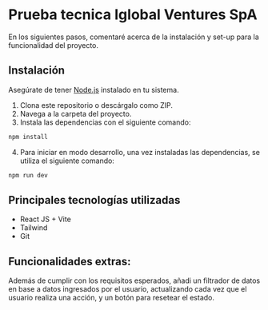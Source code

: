 # Prueba tecnica Iglobal Ventures SpA

En los siguientes pasos, comentaré acerca de la instalación y set-up para la funcionalidad del proyecto.

## Instalación

Asegúrate de tener [Node.js](https://nodejs.org/) instalado en tu sistema.

1. Clona este repositorio o descárgalo como ZIP.
2. Navega a la carpeta del proyecto.
3. Instala las dependencias con el siguiente comando:

```bash
npm install
``````
4. Para iniciar en modo desarrollo, una vez instaladas las dependencias, se utiliza el siguiente comando:
```bash
npm run dev
```

## Principales tecnologías utilizadas
- React JS + Vite
- Tailwind
- Git

## Funcionalidades extras:
Además de cumplir con los requisitos esperados, añadi un filtrador de datos en base a datos ingresados por el usuario, actualizando cada vez que el usuario realiza una acción, y un botón para resetear el estado.
